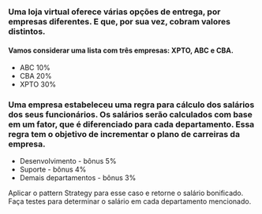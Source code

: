 ### Uma loja virtual oferece várias opções de entrega, por empresas diferentes. E que, por sua vez, cobram valores distintos.

#### Vamos considerar uma lista com três empresas: XPTO, ABC e CBA.
 
* ABC 10%
* CBA 20%
* XPTO 30%


### Uma empresa estabeleceu uma regra para cálculo dos salários dos seus funcionários. Os salários serão calculados com base em um fator, que é diferenciado para cada departamento. Essa regra tem o objetivo de incrementar o plano de carreiras da empresa.

*  Desenvolvimento - bônus 5%
* Suporte - bônus 4%
* Demais departamentos - bônus 3%

Aplicar o pattern Strategy para esse caso e retorne o salário bonificado. Faça testes para determinar o salário em cada departamento mencionado.
